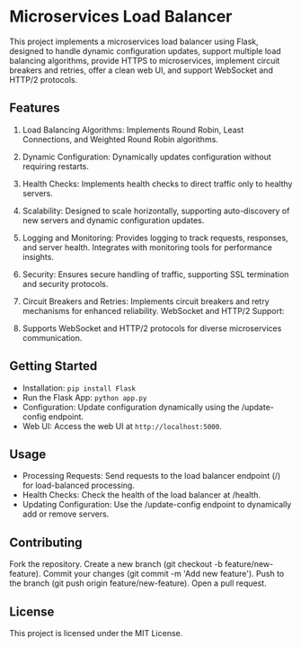 # Microservices Load Balancer
This project implements a microservices load balancer using Flask, designed to handle dynamic configuration updates, support multiple load balancing algorithms, provide HTTPS to microservices, implement circuit breakers and retries, offer a clean web UI, and support WebSocket and HTTP/2 protocols.

## Features
1. Load Balancing Algorithms:
Implements Round Robin, Least Connections, and Weighted Round Robin algorithms.

2. Dynamic Configuration:
Dynamically updates configuration without requiring restarts.

3. Health Checks:
Implements health checks to direct traffic only to healthy servers.

4. Scalability:
Designed to scale horizontally, supporting auto-discovery of new servers and dynamic configuration updates.

5. Logging and Monitoring:
Provides logging to track requests, responses, and server health.
Integrates with monitoring tools for performance insights.

6. Security:
Ensures secure handling of traffic, supporting SSL termination and security protocols.

7. Circuit Breakers and Retries:
Implements circuit breakers and retry mechanisms for enhanced reliability.
WebSocket and HTTP/2 Support:

8. Supports WebSocket and HTTP/2 protocols for diverse microservices communication.

## Getting Started
- Installation:
`pip install Flask`
- Run the Flask App:
`python app.py`
- Configuration:
Update configuration dynamically using the /update-config endpoint.
- Web UI:
Access the web UI at `http://localhost:5000`.

## Usage
- Processing Requests:
Send requests to the load balancer endpoint (/) for load-balanced processing.
- Health Checks:
Check the health of the load balancer at /health.
- Updating Configuration:
Use the /update-config endpoint to dynamically add or remove servers.

## Contributing
Fork the repository.
Create a new branch (git checkout -b feature/new-feature).
Commit your changes (git commit -m 'Add new feature').
Push to the branch (git push origin feature/new-feature).
Open a pull request.


## License
This project is licensed under the MIT License.

